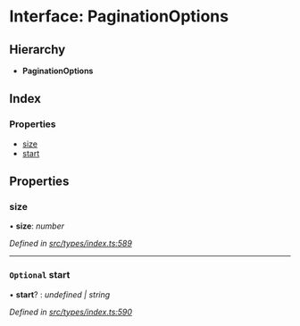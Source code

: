 # Interface: PaginationOptions

## Hierarchy

* **PaginationOptions**

## Index

### Properties

* [size](paginationoptions.md#size)
* [start](paginationoptions.md#optional-start)

## Properties

###  size

• **size**: *number*

*Defined in [src/types/index.ts:589](https://github.com/PolymathNetwork/polymesh-sdk/blob/2a4e4111/src/types/index.ts#L589)*

___

### `Optional` start

• **start**? : *undefined | string*

*Defined in [src/types/index.ts:590](https://github.com/PolymathNetwork/polymesh-sdk/blob/2a4e4111/src/types/index.ts#L590)*
